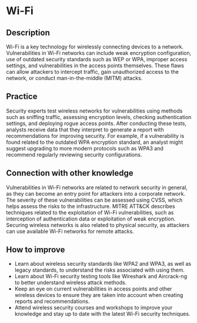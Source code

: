 # Wi-Fi

## Description
Wi-Fi is a key technology for wirelessly connecting devices to a network. Vulnerabilities in Wi-Fi networks can include weak encryption configuration, use of outdated security standards such as WEP or WPA, improper access settings, and vulnerabilities in the access points themselves. These flaws can allow attackers to intercept traffic, gain unauthorized access to the network, or conduct man-in-the-middle (MITM) attacks.

## Practice
Security experts test wireless networks for vulnerabilities using methods such as sniffing traffic, assessing encryption levels, checking authentication settings, and deploying rogue access points. After conducting these tests, analysts receive data that they interpret to generate a report with recommendations for improving security. For example, if a vulnerability is found related to the outdated WPA encryption standard, an analyst might suggest upgrading to more modern protocols such as WPA3 and recommend regularly reviewing security configurations.

## Connection with other knowledge
Vulnerabilities in Wi-Fi networks are related to network security in general, as they can become an entry point for attackers into a corporate network. The severity of these vulnerabilities can be assessed using CVSS, which helps assess the risks to the infrastructure. MITRE ATT&CK describes techniques related to the exploitation of Wi-Fi vulnerabilities, such as interception of authentication data or exploitation of weak encryption. Securing wireless networks is also related to physical security, as attackers can use available Wi-Fi networks for remote attacks.

## How to improve
- Learn about wireless security standards like WPA2 and WPA3, as well as legacy standards, to understand the risks associated with using them.
- Learn about Wi-Fi security testing tools like Wireshark and Aircrack-ng to better understand wireless attack methods.
- Keep an eye on current vulnerabilities in access points and other wireless devices to ensure they are taken into account when creating reports and recommendations.
- Attend wireless security courses and workshops to improve your knowledge and stay up to date with the latest Wi-Fi security techniques.
